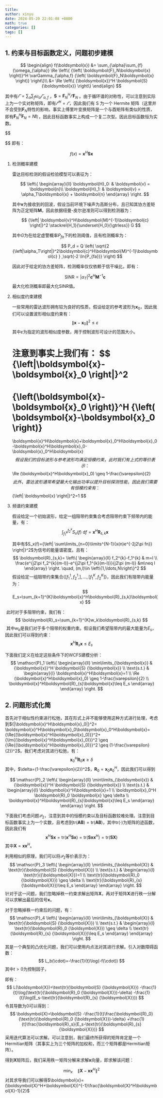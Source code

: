 ```yaml
---
title:
author: xinyu
date: 2024-05-20 22:01:08 +0800
math: true
categories: []
tags: []
---
```



## 1. 约束与目标函数定义，问题初步建模
$$
\begin{align}
f(\boldsymbol{x}) &=
\sum_{\alpha}\sum_{f}{\omega_{\alpha}}
\Re
\left\{
{\left( \boldsymbol{F}_N\boldsymbol{x} \right)}^H \varGamma_{\alpha,f} {\left( \boldsymbol{F}_N\boldsymbol{x} \right)}
\right\}\\
&=
\Re
\left\{
{\boldsymbol{x}}^H  \boldsymbol{S}  {\boldsymbol{x}}
\right\}
\end{align}
$$

其中有$\varGamma=\sum_{\alpha}\sum_{f}{\omega_{\alpha}} \varGamma_{\alpha,f}$ ，$\boldsymbol{S}=\boldsymbol{F}_N^H \varGamma\boldsymbol{F}_N$ 。由于循环谱的对称性，可以注意到实际上为一个实对称矩阵，即有$\varGamma^H=\varGamma$，因此我们有 S 为一个 Hermite 矩阵（这里并不会受到$\boldsymbol{F}_N$特性的影响，事实上傅里叶变换矩阵是一个与酉矩阵有类似的性质，即有$\boldsymbol{F}_N^H\boldsymbol{F}_N=N\boldsymbol{I}$），因此目标函数事实上构成一个复二次型。因此目标函数恒为实数。

$$

$$
即有：

$$
f(x)={\boldsymbol{x}}^H  \boldsymbol{S}  {\boldsymbol{x}}
$$

1. 检测概率建模

   雷达目标检测的假设检验模型可以表征为：

   $$
   \left\{
   \begin{array}{ll}
   \boldsymbol{H}_0: & \boldsymbol{v} = \boldsymbol{n}\\
   \boldsymbol{H}_1: & \boldsymbol{v} = \alpha_T\boldsymbol{x} + \boldsymbol{n}
   \end{array}
   \right.
   $$

   其中$\boldsymbol{v}$为接收到的回波，假设当前环境下噪声为高斯分布，且已知其协方差矩阵为正定矩阵$\boldsymbol{M}$，因此依据纽曼-皮尔逊准则可以得到检测器为：

   $$
   {\left| \boldsymbol{v}^H\boldsymbol{M}^{-1}\boldsymbol{c} \right|}^2  \stackrel{H_1}{\underset{H_0}{\gtrless}} G
   $$

   其中$G$为在给定虚警概率$P_{fa}$下的检测阈值，且有检测概率为：

   $$
   P_d = Q \left(
   \sqrt{2 {\left|\alpha_T\right|}^2\boldsymbol{c}^H\boldsymbol{M}^{-1}\boldsymbol{c} }
   ,\sqrt{-2 \ln{P_{fa}}}
   \right)
   $$

   因此对于给定的协方差矩阵，检测概率仅仅依赖于信干噪比，即有：

   $$
   \text{SINR}={\left|\alpha_T\right|}^2\boldsymbol{c}^H\boldsymbol{M}^{-1}\boldsymbol{c}
   $$
   最大化检测概率即最大化$\text{SINR}$值。

2. 相似度约束建模

   一些常用的雷达波形拥有较为良好的性质，假设给定的参考波形为$\boldsymbol{x}_0$，因此我们可以设置波形相似度约束有：
   $$
   {\left\|
   \boldsymbol{x}-\boldsymbol{x}_0 
   \right\|}^2 \leq \varepsilon
   $$
   其中$\varepsilon$为指定的波形相似度参数，用于控制波形可设计的范围大小。

   注意到事实上我们有：
   $$
   {\left\|\boldsymbol{x}-\boldsymbol{x}_0 \right\|}^2
   =
   {\left(\boldsymbol{x}-\boldsymbol{x}_0 \right)}^H {\left(
   \boldsymbol{x}-\boldsymbol{x}_0 
   \right)}
   =
   \boldsymbol{x}^H\boldsymbol{x}+\boldsymbol{x}_0^H\boldsymbol{x}_0-\boldsymbol{x}^H\boldsymbol{x}_0-\boldsymbol{x}_0^H\boldsymbol{x}
   $$
   假设我们的目标波形与参考波形均满足恒模约束，此时我们有上式的等价表示：
   $$
   \Re (\boldsymbol{x}^H\boldsymbol{x}_0) \geq 1-\frac{\varepsilon}{2}
   $$
   此外，雷达波形通常希望最大化输出功率以提升目标探测性能，因此我们需要有恒模约束有：
   $$
   {\left\| \boldsymbol{x} \right\|}^2=1
   $$

3. 频谱约束建模

   假设给定一个初始波形，给定一组阻带约束集合考虑阻带约束下频带内的能量，有：
   $$
   \int_{f_1^k}^{f_2^k}{S_x(f) ~\text{d}f}=\boldsymbol{x}^H \boldsymbol{R}_{s,k}\boldsymbol{x}
   $$
   

   其中有$S_x(f)={\left| \sum\limits_{n=0}\limits^{N-1}{x(n)e^{-2j2\pi fn}} \right|}^2$为信号的能量谱密度。且有：
   $$
   \boldsymbol{R}_{s,k}=
   \left\{
   \begin{array}{ll}
   f_2^{k}-f_1^{k} & m=l \\
   \frac{e^{j2\pi f_2^{k}(m-l)}-e^{j2\pi f_1^{k}(m-l)}}{j2\pi (m-l)} &m\neq l
   \end{array}
   \right.
   \quad, (m,l)\in \left\{1,\ldots,N\right\}^2
   $$
   假设给定一组阻带约束集合$\left\{ [f_1^1,f_2^1,\right],\ldots,[f_1^K, f_2^K]\}$，因此我们有阻带内能量为：
   $$
   E_s=\sum_{k=1}^{K}\boldsymbol{x}^H\boldsymbol{R}_{s,k}\boldsymbol{x}
   $$

​	此时对于多阻带约束，我们有：
$$
\boldsymbol{R}_s=\sum_{k=1}^{K}w_k\boldsymbol{R}_{s,k}
$$
​	其中$w_k$是我们对于多个阻带的权重约束。假设我们希望阻带内的最大能量为$E_s$，因此我们可以得到约束：
$$
\boldsymbol{x}^H\boldsymbol{R}_{s}\boldsymbol{x}\leq E_s
$$


下面我们定义在给定这些条件下的WCFS建模分析：
$$
\mathscr{P}_1
\left\{
\begin{array}{ll}
\min\limits_{\boldsymbol{x}} & {\boldsymbol{x}}^H  \boldsymbol{S}  {\boldsymbol{x}} \\
\text{s.t.} & 
\begin{array}{l} 
\boldsymbol{x}^H\boldsymbol{x}=1 \\ 
\Re (\boldsymbol{x}^H\boldsymbol{x}_0) \geq 1-\frac{\varepsilon}{2} \\
\boldsymbol{x}^H\boldsymbol{R}_{s}\boldsymbol{x}\leq E_s
\end{array}
\end{array}
\right.
$$

## 2. 问题形式化简

首先对于相似性约束进行松弛，其在形式上并不能够使用这种方式进行处理，考虑到${|\boldsymbol{x}^H\boldsymbol{x}_0|}^2= \boldsymbol{x}^H\boldsymbol{x}_0\boldsymbol{x}_0^H\boldsymbol{x}={\Re{(\boldsymbol{x}^H\boldsymbol{x}_0)}}^2+{\Im{(\boldsymbol{x}^H\boldsymbol{x}_0)}}^2 \geq {\Re{(\boldsymbol{x}^H\boldsymbol{x}_0)}}^2 \geq (1-\frac{\varepsilon}{2})^2$。我们考虑对其进行松弛，有：
$$
\boldsymbol{x}_0^H \boldsymbol{R}_0 \boldsymbol{x} \geq \delta
$$
其中，$\delta=(1-\frac{\varepsilon}{2})^2$，$\boldsymbol{R}_0=\boldsymbol{x}_0\boldsymbol{x}_0^H$，因此我们可以得到

$$
\mathscr{P}_2
\left\{
\begin{array}{ll}
\min\limits_{\boldsymbol{x}} & {\boldsymbol{x}}^H  \boldsymbol{S}  {\boldsymbol{x}} \\
\text{s.t.} & 
\begin{array}{l} 
\boldsymbol{x}^H\boldsymbol{x}=1 \\ 
\boldsymbol{x}_0^H \boldsymbol{R}_0 \boldsymbol{x} \geq \delta \\
\boldsymbol{x}^H\boldsymbol{R}_{s}\boldsymbol{x}\leq E_s
\end{array}
\end{array}
\right.
$$



下面我们考虑问题$\mathscr{P}_2$，注意到其中的恒模约束以及目标函数较难处理。注意到目标函数事实上为一个实数，且考虑到$\text{tr}(\boldsymbol{A}\boldsymbol{B})=\text{tr}(\boldsymbol{A}\boldsymbol{B})$，其中$\text{tr}(\cdot)$为矩阵的迹函数，因此我们有
$$
{\boldsymbol{x}}^H  \boldsymbol{S}  {\boldsymbol{x}}
= \text{tr}({\boldsymbol{x}}^H  \boldsymbol{S}  {\boldsymbol{x}})
= \text{tr}(\boldsymbol{S}  {\boldsymbol{x}} {\boldsymbol{x}}^H)
= \text{tr}(\boldsymbol{S}  {\boldsymbol{X}})
$$
其中$\boldsymbol{X}={\boldsymbol{x}} {\boldsymbol{x}}^H$。

利用相似的原理，我们可以将$\mathscr{P}_2$等价表示为：
$$
\mathscr{P}_3
\left\{
\begin{array}{ll}
\min\limits_{\boldsymbol{X}} & \text{tr}(\boldsymbol{S}  {\boldsymbol{X}}) \\
\text{s.t.} & 
\begin{array}{l} 
\text{tr}({\boldsymbol{X}})=1 \\ 
\text{tr}(\boldsymbol{R}_0 {\boldsymbol{X}}) \geq \delta \\
\text{tr}(\boldsymbol{R}_{s}  {\boldsymbol{X}})\leq E_s
\end{array}
\end{array}
\right.
$$
针对于这一问题，我们忽略掉秩一约束求解出矩阵$\boldsymbol{X}$，再对于矩阵$\boldsymbol{X}$进行秩一分解可以求解出最后的信号$\boldsymbol{x}$。

对于忽略掉秩一约束后的问题，有：
$$
\mathscr{P}_4
\left\{
\begin{array}{ll}
\min\limits_{\boldsymbol{X}} & \text{tr}(\boldsymbol{S}  {\boldsymbol{X}}) \\
\text{s.t.} & 
\begin{array}{l} 
\text{tr}(\boldsymbol{R}_0 {\boldsymbol{X}}) \geq \delta \\
\text{tr}(\boldsymbol{R}_{s}  {\boldsymbol{X}})\leq E_s
\end{array}
\end{array}
\right.
$$
其是一个典型的凸优化问题，我们可以使用内点法对其进行求解。引入对数障碍函数：
$$
L_b(\cdot)=-\frac{1}{t}\log(-f(\cdot))
$$
其中$t>0$为控制因子，

即有：
$$
L(\boldsymbol{X})=\text{tr}(\boldsymbol{S}  {\boldsymbol{X}})
-\frac{1}{t}\log(\text{tr}(\boldsymbol{R}_0 {\boldsymbol{X}})-\delta)
-\frac{1}{t}\log(E_s-\text{tr}(\boldsymbol{R}_{s}  {\boldsymbol{X}}))
$$
令其导数为0可以得到：
$$
\boldsymbol{X}=\boldsymbol{S}
-\frac{1}{t}\frac{\boldsymbol{R}_0}{\text{tr}(\boldsymbol{R}_0 {\boldsymbol{X}})-\delta}
+\frac{1}{t}\frac{\boldsymbol{R}_s}{E_s-\text{tr}(\boldsymbol{R}_{s}  {\boldsymbol{X}})}
$$
采用迭代算法可以求解。可以注意到，我们最终所获得的矩阵肯定是一个Hermitian矩阵（其事实上为三个矩阵的加权和，而三个矩阵都是Hermitian矩阵）。

得到$\boldsymbol{X}$矩阵后，我们采用秩一矩阵分解来求解$\boldsymbol{x}$向量，即求解该问题：


$$
\min_{x} \quad {\left\| \boldsymbol{X}-\boldsymbol{x}\boldsymbol{x}^H \right\|}^2
$$
对其求导我们可以解得$\boldsymbol{x}=(\boldsymbol{X}^H+\boldsymbol{X})^{-1}\frac{\boldsymbol{X}^H\boldsymbol{X}-1}{2}$

